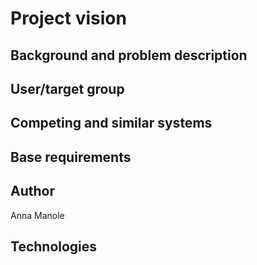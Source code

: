 # Project vision

## Background and problem description

## User/target group

## Competing and similar systems 

## Base requirements

## Author
Anna Manole

## Technologies
